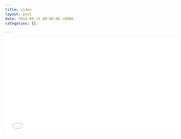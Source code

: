 ```yaml
---
title: video
layout: post
date: 2018-09-15 00:00:00 +0000
categories: []

---
```

<iframe width="560" height="315" src="[https://www.youtube.com/embed/f2JWn3ndUZs](https://www.youtube.com/embed/f2JWn3ndUZs "https://www.youtube.com/embed/f2JWn3ndUZs")" frameborder="0" allow="autoplay; encrypted-media" allowfullscreen></iframe>